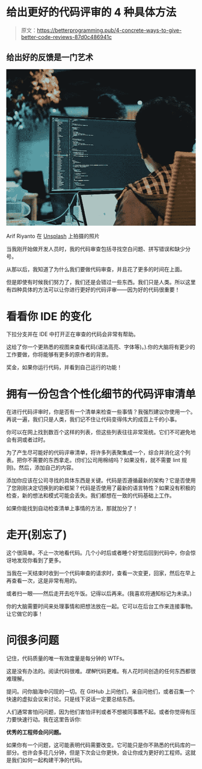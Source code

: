 # 给出更好的代码评审的 4 种具体方法

> 原文：<https://betterprogramming.pub/4-concrete-ways-to-give-better-code-reviews-87d0c486941c>

## 给出好的反馈是一门艺术

![](img/2a742e07ab0bb545aaf1b291a05727ed.png)

Arif Riyanto 在 [Unsplash](https://unsplash.com/s/photos/man-coding?utm_source=unsplash&utm_medium=referral&utm_content=creditCopyText) 上拍摄的照片

当我刚开始做开发人员时，我的代码审查包括寻找空白问题、拼写错误和缺少分号。

从那以后，我知道了为什么我们要做代码审查，并且花了更多的时间在上面。

但是即使有时候我们努力了，我们还是会错过一些东西。我们只是人类。所以这里有四种具体的方法可以让你进行更好的代码评审——因为好的代码很重要！

# **看看你 IDE 的变化**

下拉分支并在 IDE 中打开正在审查的代码会非常有帮助。

这给了你一个更熟悉的视图来查看代码(语法高亮、字体等)。).你的大脑将有更少的工作要做，你将能够有更多的原作者的背景。

奖金，如果你运行代码，并看到自己运行的功能！

# **拥有一份包含个性化细节的代码评审清单**

在进行代码评审时，你是否有一个清单来检查一些事情？我强烈建议你使用一个。再说一遍，我们只是人类，我们记不住让代码变得伟大的成百上千的小事。

你可以在网上找到数百个这样的列表，但这些列表往往非常笼统。它们不可避免地会有洞或者过时。

为了产生尽可能好的代码评审清单，将许多列表聚集成一个，综合并消化这个列表。把你不需要的东西拿走。(你们公司用棉绒吗？如果没有，就不需要 lint 规则)。然后，添加自己的内容。

添加你应该在公司寻找的具体东西是关键。代码是否遵循最新的架构？它是否使用了您刚刚决定切换到的新框架？代码是否使用了最新的语言特性？如果没有积极的检查，新的想法和模式可能会丢失。我们都想在一致的代码基础上工作。

如果你能找到自动检查清单上事情的方法，那就加分了！

# **走开(别忘了)**

这个很简单。不止一次地看代码。几个小时后或者睡个好觉后回到代码中，你会惊讶地发现你看到了更多。

当我在一天结束时收到一个代码审查的请求时，查看一次变更，回家，然后在早上再查看一次，这是非常有用的。

或者扫一眼——然后走开去吃午饭。记得以后再来。(我喜欢将通知标记为未读。)

你的大脑需要时间来处理事情和把想法放在一起。它可以在后台工作来连接事物。让它做它的事！

# **问很多问题**

记住，代码质量的唯一有效度量是每分钟的 WTFs。

这是没有办法的。阅读代码很难。*理解*代码更难。有人花时间创造的任何东西都很难理解。

提问。问你脑海中闪现的一切。在 GitHub 上问他们，亲自问他们，或者召集一个快速的虚拟会议来讨论。只是线下说话一定要总结东西。

人们通常害怕问问题，因为他们害怕评判或者不想被同事瞧不起。或者你觉得有压力要快速行动。我在这里告诉你:

**优秀的工程师会问问题。**

如果你有一个问题，这可能表明代码需要改变。它可能只是你不熟悉的代码库的一部分。也许会多花几分钟，但是下次会让你更快，会让你成为更好的工程师。这就是我们如何一起构建干净的代码。